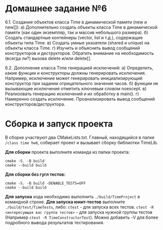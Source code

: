# Домашнее задание №6

6.1. Создание объектов класса Time в динамической памяти (new и new[]):
а) Дополнительно создать объекты класса Time  в динамической памяти (как один экземпляр, так и массив небольшого размера).
б) Создать стандартные контейнеры (vector, list и т.д.), содержащие объекты типа Time.
в) Создать умные указатели (shared и unique) на объекты класса Time.
г) Изучить и объяснить вывод сообщений конструкторов и деструкторов. Обратить внимание на необходимость (всегда ли?) вызова delete и/или delete[].

6.2. Дополнение класса Time генерацией исключений:
а) Определить, какие функции и конструкторы должны генерировать исключения. Например, исключение может генерировать инициализирующий конструктор при задании отрицательного значения часов.
б) функции не вызывающие исключения отметить ключевым словом noexcept.
в) Реализовать генерацию исключений и их обработку в main().
г) Намеренно создать исключение. Проанализировать вывод сообщений конструкторов/деструктора.


# Сборка и запуск проекта
В сборке участвуют два CMakeLists.txt. Главный, находящийся в папке `/class time hw6`, собирает проект и вызывает сборку библиотки TimeLib.

**Для сборки** проекта выполните команда из папки проекта:
```
cmake -S. -B build
cmake --build build
```
**Для сборки без гугл тестов:**
```
cmake -S. -B build -DENABLE_TESTS=OFF
cmake --build build
```

**Для запуска** кода необходимо выполнить `./build/TimeProject` в командной строке.
**Для запуска юнит-тестов** выполните `./build/test/TimeTests`, либо:
`ctest` - для запуска всех тестов. 
`ctest -R <интересующая вас группа тестов>` - для запуска нужной группы тестов (Например `ctest -R TimeConstructorTest`). Можно добавить -V для более подробного вывода результатов тестирования.
